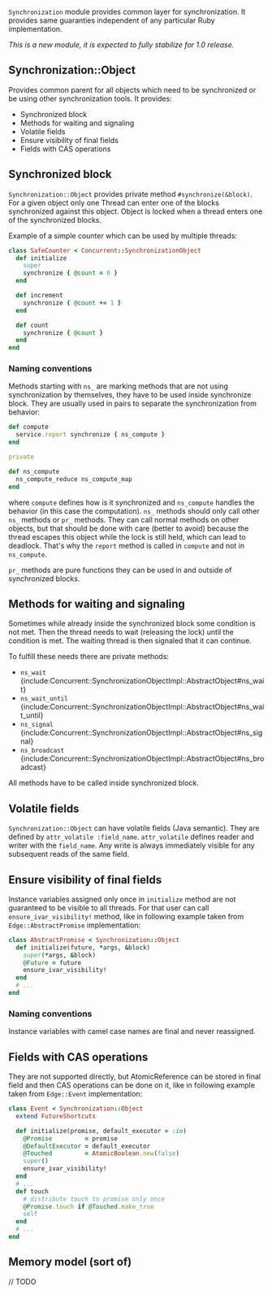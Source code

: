 `Synchronization` module provides common layer for synchronization. It provides same guaranties independent of any particular Ruby implementation.

*This is a new module, it is expected to fully stabilize for 1.0 release.*

## Synchronization::Object

Provides common parent for all objects which need to be synchronized or be using other synchronization tools. It provides:

-   Synchronized block
-   Methods for waiting and signaling 
-   Volatile fields
-   Ensure visibility of final fields
-   Fields with CAS operations

## Synchronized block

`Synchronization::Object` provides private method `#synchronize(&block)`. For a given object only one Thread can enter one of the blocks synchronized against this object. Object is locked when a thread enters one of the synchronized blocks.

Example of a simple counter which can be used by multiple threads:

```ruby
class SafeCounter < Concurrent::SynchronizationObject
  def initialize
    super
    synchronize { @count = 0 }
  end

  def increment
    synchronize { @count += 1 }
  end

  def count
    synchronize { @count }
  end
end
```

### Naming conventions

Methods starting with `ns_` are marking methods that are not using synchronization by themselves, they have to be used inside synchronize block. They are usually used in pairs to separate the synchronization from behavior:

```ruby
def compute
  service.report synchronize { ns_compute }
end

private

def ns_compute
  ns_compute_reduce ns_compute_map
end
``` 
where `compute` defines how is it synchronized and `ns_compute` handles the behavior (in this case the computation). `ns_` methods should only call other `ns_` methods or `pr_` methods. They can call normal methods on other objects, but that should be done with care (better to avoid) because the thread escapes this object while the lock is still held, which can lead to deadlock. That's why the `report` method is called in `compute` and not in `ns_compute`.

`pr_` methods are pure functions they can be used in and outside of synchronized blocks.

## Methods for waiting and signaling

Sometimes while already inside the synchronized block some condition is not met. Then the thread needs to wait (releasing the lock) until the condition is met. The waiting thread is then signaled that it can continue.

To fulfill these needs there are private methods:

-   `ns_wait` {include:Concurrent::SynchronizationObjectImpl::AbstractObject#ns_wait}
-   `ns_wait_until` {include:Concurrent::SynchronizationObjectImpl::AbstractObject#ns_wait_until}
-   `ns_signal` {include:Concurrent::SynchronizationObjectImpl::AbstractObject#ns_signal}
-   `ns_broadcast` {include:Concurrent::SynchronizationObjectImpl::AbstractObject#ns_broadcast}

All methods have to be called inside synchronized block.

## Volatile fields

`Synchronization::Object` can have volatile fields (Java semantic). They are defined by `attr_volatile :field_name`. `attr_volatile` defines reader and writer with the `field_name`. Any write is always immediately visible for any subsequent reads of the same field. 

## Ensure visibility of final fields

Instance variables assigned only once in `initialize` method are not guaranteed to be visible to all threads. For that user can call `ensure_ivar_visibility!` method, like in following example taken from `Edge::AbstractPromise` implementation:

```ruby
class AbstractPromise < Synchronization::Object
  def initialize(future, *args, &block)
    super(*args, &block)
    @Future = future
    ensure_ivar_visibility!
  end
  # ...
end  
```

###  Naming conventions

Instance variables with camel case names are final and never reassigned.

## Fields with CAS operations

They are not supported directly, but AtomicReference can be stored in final field and then CAS operations can be done on it, like in following example taken from `Edge::Event` implementation:

```ruby
class Event < Synchronization::Object
  extend FutureShortcuts

  def initialize(promise, default_executor = :io)
    @Promise         = promise
    @DefaultExecutor = default_executor
    @Touched         = AtomicBoolean.new(false)
    super()
    ensure_ivar_visibility!
  end
  # ...
  def touch
    # distribute touch to promise only once
    @Promise.touch if @Touched.make_true
    self
  end
  # ...
end  
```

## Memory model (sort of)

// TODO

